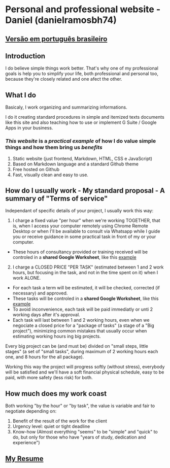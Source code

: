 # Personal and professional website - Daniel (danielramosbh74)

## [Versão em português brasileiro](https://danielramosbh74.github.io)

## Introduction

I do believe simple things work better. That's why one of my professional goals is help you to simplify your life, both professional and personal too, because they're closely related and one afect the other.

## What I do

Basicaly, I work organizing and summarizing informations.

I do it creating standard procedures in simple and itemized texts documents like this site and also teaching how to use or implement G Suite / Google Apps in your business.

### _This website_ is a _practical example_ of how I do value simple things and how them bring us _benefits_ 
1. Static website (just frontend, Markdown, HTML, CSS e JavaScript)
2. Based on Markdown language and a standard Github theme
3. Free hosted on Github
4. Fast, visually clean and easy to use.

## How do I usually work - My standard proposal - A summary of "Terms of service"

Independant of specific details of your project, I usually work this way:

1. I charge a fixed value "per hour" when we're working TOGETHER, that is, when I access your computer remotely using Chrome Remote Desktop or when I'll be available to consult via Whatsapp while I guide you or receive guidance in some practical task in front of my or your computer.
- These hours of consultancy provided or training received will be controled in a **shared Google Worksheet**, like this [example](https://docs.google.com/spreadsheets/d/1RwlMWIJXpUln2lKrowaPILAg6Vsf9COazdYHEu8qr2g/edit?usp=sharing)

2. I charge a CLOSED PRICE "PER TASK" (estimated between 1 and 2 work hours, but focusing in the task, and not in the time spent on it) when I work ALONE.
- For each task a term will be estimated, it will be checked, corrected (if necessary) and approved.
- These tasks will be controled in a **shared Google Worksheet**, like this [example](https://docs.google.com/spreadsheets/d/1RwlMWIJXpUln2lKrowaPILAg6Vsf9COazdYHEu8qr2g/edit?usp=sharing)
- To avoid inconvenience, each task will be paid immediatly or unti 2 working days after it's approval.
- Each task will last between 1 and 2 working hours, even when we negociate a closed price for a "package of tasks" (a stage of a "Big project"), minimizing common mistakes that usually occur when estimating working hours ing big projects.

Every big project can be (and must be) divided on "small steps, little stages" (a set of "small tasks", during maximum of 2 working hours each one, and 8 hours for the all package).

Working this way the project will progress softly (without stress), everybody will be satisfied and we'll have a soft financial physical schedule, easy to be paid, with more safety (less risk) for both.

## How much does my work coast

Both working "by the hour" or "by task", the value is variable and fair to negotiate depending on:

1. Benefit of the result of the work for the client
2. Urgency level: quiet or tight deadline
3. Know-how (Almost everything "seems" to be "simple" and "quick" to do, but only for those who have "years of study, dedication and experience")


## [My Resume](https://docs.google.com/document/d/e/2PACX-1vTXX9hs2_JTQrQeowSKXtz7Qxg-JClyxvA6pHGdlCe0_sbBalgP4zKAnq8kaK3yKux5T5zqMI7BQdvV/pub)


